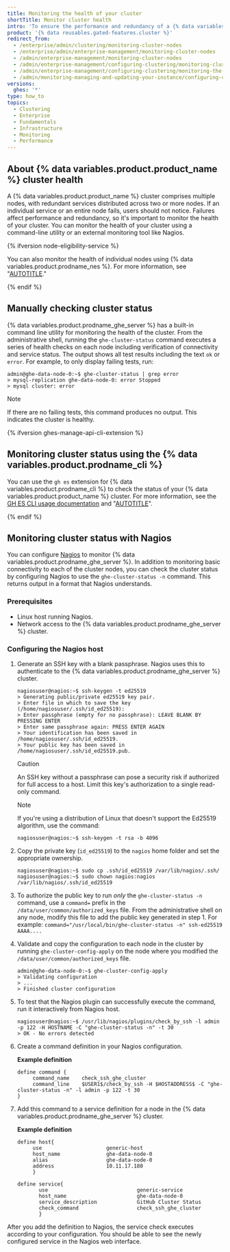 ```yaml
---
title: Monitoring the health of your cluster
shortTitle: Monitor cluster health
intro: 'To ensure the performance and redundancy of a {% data variables.product.product_name %} cluster, you can monitor the cluster''s health.'
product: '{% data reusables.gated-features.cluster %}'
redirect_from:
  - /enterprise/admin/clustering/monitoring-cluster-nodes
  - /enterprise/admin/enterprise-management/monitoring-cluster-nodes
  - /admin/enterprise-management/monitoring-cluster-nodes
  - /admin/enterprise-management/configuring-clustering/monitoring-cluster-nodes
  - /admin/enterprise-management/configuring-clustering/monitoring-the-health-of-your-cluster
  - /admin/monitoring-managing-and-updating-your-instance/configuring-clustering/monitoring-the-health-of-your-cluster
versions:
  ghes: '*'
type: how_to
topics:
  - Clustering
  - Enterprise
  - Fundamentals
  - Infrastructure
  - Monitoring
  - Performance
---
```


## About {% data variables.product.product_name %} cluster health

A {% data variables.product.product_name %} cluster comprises multiple nodes, with redundant services distributed across two or more nodes. If an individual service or an entire node fails, users should not notice. Failures affect performance and redundancy, so it's important to monitor the health of your cluster. You can monitor the health of your cluster using a command-line utility or an external monitoring tool like Nagios.

{% ifversion node-eligibility-service %}

You can also monitor the health of individual nodes using {% data variables.product.prodname_nes %}. For more information, see "[AUTOTITLE](/admin/enterprise-management/configuring-clustering/monitoring-the-health-of-your-cluster-nodes-with-node-eligibility-service)."

{% endif %}

## Manually checking cluster status

{% data variables.product.prodname_ghe_server %} has a built-in command line utility for monitoring the health of the cluster. From the administrative shell, running the `ghe-cluster-status` command executes a series of health checks on each node including verification of connectivity and service status. The output shows all test results including the text `ok` or `error`. For example, to only display failing tests, run:

```shell
admin@ghe-data-node-0:~$ ghe-cluster-status | grep error
> mysql-replication ghe-data-node-0: error Stopped
> mysql cluster: error
```

> [!NOTE]
> If there are no failing tests, this command produces no output. This indicates the cluster is healthy.

{% ifversion ghes-manage-api-cli-extension %}

## Monitoring cluster status using the {% data variables.product.prodname_cli %}

You can use the `gh es` extension for {% data variables.product.prodname_cli %} to check the status of your {% data variables.product.product_name %} cluster. For more information, see the [GH ES CLI usage documentation](https://github.com/github/gh-es/blob/main/USAGE.md#gh-es-cluster-status) and "[AUTOTITLE](/admin/administering-your-instance/administering-your-instance-from-the-command-line/administering-your-instance-using-the-github-cli)".

{% endif %}

## Monitoring cluster status with Nagios

You can configure [Nagios](https://www.nagios.org/) to monitor {% data variables.product.prodname_ghe_server %}. In addition to monitoring basic connectivity to each of the cluster nodes, you can check the cluster status by configuring Nagios to use the `ghe-cluster-status -n` command. This returns output in a format that Nagios understands.

### Prerequisites

* Linux host running Nagios.
* Network access to the {% data variables.product.prodname_ghe_server %} cluster.

### Configuring the Nagios host

1. Generate an SSH key with a blank passphrase. Nagios uses this to authenticate to the {% data variables.product.prodname_ghe_server %} cluster.

   ```shell
   nagiosuser@nagios:~$ ssh-keygen -t ed25519
   > Generating public/private ed25519 key pair.
   > Enter file in which to save the key (/home/nagiosuser/.ssh/id_ed25519):
   > Enter passphrase (empty for no passphrase): LEAVE BLANK BY PRESSING ENTER
   > Enter same passphrase again: PRESS ENTER AGAIN
   > Your identification has been saved in /home/nagiosuser/.ssh/id_ed25519.
   > Your public key has been saved in /home/nagiosuser/.ssh/id_ed25519.pub.
   ```

   > [!CAUTION]
   > An SSH key without a passphrase can pose a security risk if authorized for full access to a host. Limit this key's authorization to a single read-only command.

   > [!NOTE]
   > If you're using a distribution of Linux that doesn't support the Ed25519 algorithm, use the command:
   >
   > ```shell
   > nagiosuser@nagios:~$ ssh-keygen -t rsa -b 4096
   > ```

1. Copy the private key (`id_ed25519`) to the `nagios` home folder and set the appropriate ownership.

   ```shell
   nagiosuser@nagios:~$ sudo cp .ssh/id_ed25519 /var/lib/nagios/.ssh/
   nagiosuser@nagios:~$ sudo chown nagios:nagios /var/lib/nagios/.ssh/id_ed25519
   ```

1. To authorize the public key to run _only_ the `ghe-cluster-status -n` command, use a `command=` prefix in the `/data/user/common/authorized_keys` file. From the administrative shell on any node, modify this file to add the public key generated in step 1. For example: `command="/usr/local/bin/ghe-cluster-status -n" ssh-ed25519 AAAA....`

1. Validate and copy the configuration to each node in the cluster by running `ghe-cluster-config-apply` on the node where you modified the `/data/user/common/authorized_keys` file.

   ```shell
   admin@ghe-data-node-0:~$ ghe-cluster-config-apply
   > Validating configuration
   > ...
   > Finished cluster configuration
   ```

1. To test that the Nagios plugin can successfully execute the command, run it interactively from Nagios host.

   ```shell
   nagiosuser@nagios:~$ /usr/lib/nagios/plugins/check_by_ssh -l admin -p 122 -H HOSTNAME -C "ghe-cluster-status -n" -t 30
   > OK - No errors detected
   ```

1. Create a command definition in your Nagios configuration.

   **Example definition**

   ```text
   define command {
        command_name    check_ssh_ghe_cluster
        command_line    $USER1$/check_by_ssh -H $HOSTADDRESS$ -C "ghe-cluster-status -n" -l admin -p 122 -t 30
   }
   ```

1. Add this command to a service definition for a node in the {% data variables.product.prodname_ghe_server %} cluster.

   **Example definition**

   ```text
   define host{
        use                     generic-host
        host_name               ghe-data-node-0
        alias                   ghe-data-node-0
        address                 10.11.17.180
        }

   define service{
          use                             generic-service
          host_name                       ghe-data-node-0
          service_description             GitHub Cluster Status
          check_command                   check_ssh_ghe_cluster
          }
   ```

After you add the definition to Nagios, the service check executes according to your configuration. You should be able to see the newly configured service in the Nagios web interface.
